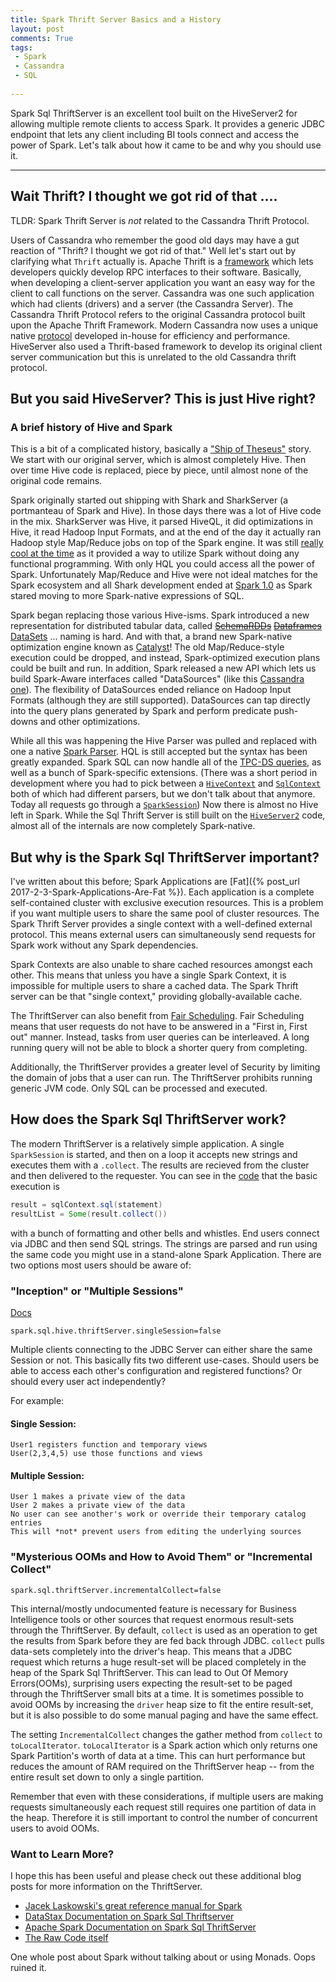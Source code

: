 ```yaml
---
title: Spark Thrift Server Basics and a History
layout: post
comments: True
tags:
 - Spark
 - Cassandra
 - SQL
 
---
```


Spark Sql ThriftServer is an excellent tool built on the HiveServer2 for allowing multiple remote 
clients to access Spark. It provides a generic JDBC endpoint that lets any client including BI tools
connect and access the power of Spark. Let's talk about how it came to be and why you should use it.

---

## Wait Thrift? I thought we got rid of that ....

TLDR: Spark Thrift Server is *not* related to the Cassandra Thrift Protocol.

Users of Cassandra who remember the good old days may have a gut reaction of "Thrift? 
I thought we got rid of that." Well let's start out by clarifying what `Thrift`
actually is. Apache Thrift is a [framework](https://thrift.apache.org/) which lets developers quickly 
develop RPC interfaces to their software. Basically, when developing a client-server application you 
want an easy way for the client to call functions on the server. Cassandra was one such application
which had clients (drivers) and a server (the Cassandra Server). The Cassandra Thrift Protocol 
refers to the original Cassandra protocol built upon the Apache Thrift Framework. 
Modern Cassandra now uses a unique native [protocol](https://www.datastax.com/dev/blog/binary-protocol) 
developed in-house for efficiency and performance. HiveServer also used a Thrift-based framework
to develop its original client server communication but this is unrelated to the old Cassandra 
thrift protocol.

## But you said HiveServer? This is just Hive right?

### A brief history of Hive and Spark

This is a bit of a complicated history, basically a ["Ship of Theseus"](https://en.wikipedia.org/wiki/Ship_of_Theseus) 
story. We start with our original server, which is almost completely Hive. Then over time Hive code is 
replaced, piece by piece, until almost none of the original code remains.

Spark originally started out shipping with Shark and SharkServer (a portmanteau of Spark and Hive). 
In those days there was a lot of Hive code in the mix. SharkServer was Hive, it parsed HiveQL, 
it did optimizations in Hive, it read Hadoop Input Formats, and at the end of the day it actually ran Hadoop style Map/Reduce jobs 
on top of the Spark engine. It was still [really cool at the time](https://github.com/amplab/shark/wiki/Shark-User-Guide) 
as it provided a way to utilize Spark without doing any functional programming. With only HQL you 
could access all the power of Spark. Unfortunately Map/Reduce and Hive were not ideal matches for the Spark 
ecosystem and all Shark development ended at [Spark 1.0](https://databricks.com/blog/2014/07/01/shark-spark-sql-hive-on-spark-and-the-future-of-sql-on-spark.html)
as Spark stared moving to more Spark-native expressions of SQL. 

Spark began replacing those various Hive-isms. Spark introduced a new representation for distributed tabular data, called 
[~~SchemaRDDs~~](https://github.com/apache/spark/blob/branch-1.0/sql/core/src/main/scala/org/apache/spark/sql/SchemaRDD.scala) 
[~~Dataframes~~](https://github.com/apache/spark/blob/branch-1.3/sql/core/src/main/scala/org/apache/spark/sql/DataFrame.scala) 
[DataSets](https://github.com/apache/spark/blob/branch-2.0/sql/core/src/main/scala/org/apache/spark/sql/Dataset.scala) ... naming is hard. 
And with that, a brand new Spark-native optimization engine known as [Catalyst](https://databricks.com/blog/2015/04/13/deep-dive-into-spark-sqls-catalyst-optimizer.html)! 
The old Map/Reduce-style execution could be dropped, and instead, Spark-optimized execution plans
could be built and run. In addition, Spark released a new API which lets us build Spark-Aware interfaces 
called "DataSources" (like this [Cassandra one](https://github.com/datastax/spark-cassandra-connector/blob/master/spark-cassandra-connector/src/main/scala/org/apache/spark/sql/cassandra/CassandraSourceRelation.scala)).
The flexibility of DataSources ended reliance on Hadoop Input Formats (although they are still supported).
DataSources can tap directly into the query plans generated by Spark and perform predicate push-downs and other optimizations.

While all this was happening the Hive Parser was pulled and replaced with one a native [Spark Parser](https://github.com/apache/spark/tree/v2.1.1/sql/catalyst/src/main/scala/org/apache/spark/sql/catalyst/parser).
HQL is still accepted but the syntax has been greatly expanded. Spark SQL can now handle all of the [TPC-DS queries](http://spark.apache.org/releases/spark-release-2-0-0.html),
as well as a bunch of Spark-specific extensions. (There was a short period in development where you
had to pick between a 
[`HiveContext`](https://github.com/apache/spark/blob/v1.6.3/sql/hive/src/main/scala/org/apache/spark/sql/hive/HiveContext.scala) 
and [`SqlContext`](https://github.com/apache/spark/blob/v1.6.3/sql/core/src/main/scala/org/apache/spark/sql/SQLContext.scala) both of which had different parsers, but we don't talk about that anymore. 
Today all requests go through a [`SparkSession`](https://github.com/apache/spark/blob/v2.1.1/sql/core/src/main/scala/org/apache/spark/sql/SparkSession.scala))
Now there is almost no Hive left in Spark. While the Sql Thrift Server is still built on
the [`HiveServer2`](https://github.com/apache/spark/blob/v2.1.1/sql/hive-thriftserver/src/main/scala/org/apache/spark/sql/hive/thriftserver/HiveThriftServer2.scala) code, 
almost all of the internals are now completely Spark-native.

## But why is the Spark Sql ThriftServer important?

I've written about this before; Spark Applications are 
[Fat]({% post_url 2017-2-3-Spark-Applications-Are-Fat %}). Each application is a complete 
self-contained cluster with exclusive execution resources. This is a problem if you want
multiple users to share the same pool of cluster resources. The Spark Thrift Server provides a 
single context with a well-defined external protocol. This means external users can simultaneously 
send requests for Spark work without any Spark dependencies. 

Spark Contexts are also unable to share cached resources amongst each other. This means that unless
you have a single Spark Context, it is impossible for multiple users to share a cached data. The
Spark Thrift server can be that "single context," providing globally-available cache.

The ThriftServer can also benefit from [Fair Scheduling](https://spark.apache.org/docs/2.0.2/job-scheduling.html#fair-scheduler-pools). Fair
Scheduling means that user requests do not have to be answered in a "First in, First out" manner.
Instead, tasks from user queries can be interleaved. A long running query will not be able to 
 block a shorter query from completing.

Additionally, the ThriftServer provides a greater level of Security by limiting the domain of jobs 
that a user can run. The ThriftServer prohibits running generic JVM code. Only SQL can be 
processed and executed.

## How does the Spark Sql ThriftServer work?

The modern ThriftServer is a relatively simple application. A single `SparkSession` is started, and 
then on a loop it accepts new strings and executes them with a `.collect`. The results are recieved
from the cluster and then delivered to the requester. You can see in the [code](https://github.com/apache/spark/blob/v2.1.1/sql/hive-thriftserver/src/main/scala/org/apache/spark/sql/hive/thriftserver/SparkExecuteStatementOperation.scala#L231-L246)
that the basic execution is

```scala
result = sqlContext.sql(statement)
resultList = Some(result.collect())
```

with a bunch of formatting and other bells and whistles. End users connect via JDBC and then send
SQL strings. The strings are parsed and run using the same code you might use in a stand-alone
Spark Application. There are two options most users should be aware of:

### "Inception" or "Multiple Sessions"

[Docs](http://spark.apache.org/docs/latest/sql-programming-guide.html#upgrading-from-spark-sql-15-to-16)

```
spark.sql.hive.thriftServer.singleSession=false
```

Multiple clients connecting to the JDBC Server can either share the same Session or not. This basically
fits two different use-cases. Should users be able to access each other's configuration and registered 
functions? Or should every user act independently?

For example:

#### Single Session: 

```
User1 registers function and temporary views
User(2,3,4,5) use those functions and views
```

#### Multiple Session:

```
User 1 makes a private view of the data
User 2 makes a private view of the data
No user can see another's work or override their temporary catalog entries
This will *not* prevent users from editing the underlying sources
```


### "Mysterious OOMs and How to Avoid Them" or "Incremental Collect"

```
spark.sql.thriftServer.incrementalCollect=false
```

This internal/mostly undocumented feature is necessary for Business Intelligence tools or other
sources that request enormous result-sets through the ThriftServer. By default, `collect` is used as an
operation to get the results from Spark before they are fed back through JDBC. `collect` pulls data-sets 
completely into the driver's heap. This means that a JDBC request which returns a huge result-set will be 
placed completely in the heap of the Spark Sql ThriftServer. This can lead to Out Of Memory Errors(OOMs),
surprising users expecting the result-set to be paged through the ThriftServer small bits at a time. 
It is sometimes possible to avoid OOMs by increasing the `driver` heap size to fit the entire result-set,
but it is also possible to do some manual paging and have the same effect.

The setting `IncrementalCollect` changes the gather method from `collect` to `toLocalIterator`. 
`toLocalIterator` is a Spark action which only returns one Spark Partition's worth of data at a time. 
This can hurt performance but reduces the amount of RAM required on the ThriftServer heap -- from the 
entire result set down to only a single partition.

Remember that even with these considerations, if multiple users are making requests simultaneously each
request still requires one partition of data in the heap. Therefore it is still important
to control the number of concurrent users to avoid OOMs.

### Want to Learn More?

I hope this has been useful and please check out these additional blog posts for more information
on the ThriftServer. 

* [Jacek Laskowski's great reference manual for Spark](https://jaceklaskowski.gitbooks.io/mastering-apache-spark/content/spark-sql-thrift-server.html)
* [DataStax Documentation on Spark Sql Thriftserver](http://docs.datastax.com/en/dse/5.1/dse-dev/datastax_enterprise/spark/sparkSqlThriftServer.html)
* [Apache Spark Documentation on Spark Sql ThriftServer](https://spark.apache.org/docs/latest/sql-programming-guide.html#distributed-sql-engine)
* [The Raw Code itself](https://github.com/apache/spark/tree/master/sql/hive-thriftserver/src/main/scala/org/apache/spark/sql/hive/thriftserver)

One whole post about Spark without talking about or using Monads. Oops ruined it.